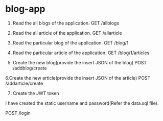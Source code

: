 # blog-app

1. Read the all blogs of the application.
GET /allblogs

2. Read the all article of the application.
GET /allarticle

3. Read the particular blog of the application.
GET /blog/1

4. Read the particular article of the application.
GET /blog/1/articles

5. Create the new blog(provide the insert JSON of the blog)
POST /addblog/create

6.Create the new article(provide the insert JSON of the article)
POST /addarticle/create

7. Create the JWT token

I have created the static username and password(Refer the data.sql file).

POST /login
